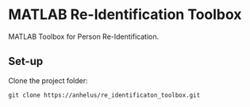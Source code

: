 # MATLAB Re-Identification Toolbox
MATLAB Toolbox for Person Re-Identification.

## Set-up
Clone the project folder:

    git clone https://anhelus/re_identificaton_toolbox.git
